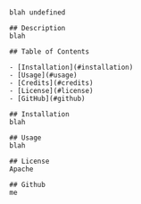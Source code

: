 # <Your-Project-Title>
    blah undefined

    ## Description
    blah

    ## Table of Contents
    
    - [Installation](#installation)
    - [Usage](#usage)
    - [Credits](#credits)
    - [License](#license)
    - [GitHub](#github)
    
    ## Installation
    blah
    
    ## Usage
    blah
    
    ## License
    Apache
    
    ## Github
    me